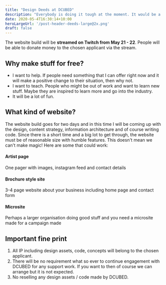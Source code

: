 ```yaml
---
title: "Design Deeds at DCUBED"
description: "Everybody is doing it tough at the moment. It would be a pleasure if DCUBED could help any person/company/organisation that is struggling right now due to COVID-19 by building them a new website - free of charge. "
date: 2020-05-4T16:30:14+10:00
heroLargeUrl: '/post-header-deeds-large@2x.png'
draft: false
---
```


The website build will be **streamed on Twitch from May 21 - 22**. People will be able to donate money to the chosen applicant via the stream.

## Why make stuff for free?

- I want to help. If people need something that I can offer right now and it will make a positive change to their situation, then why not.
- I want to teach. People who might be out of work and want to learn new stuff. Maybe they are inspired to learn more and go into the industry.
- It will be a lot of fun.

## What kind of website?

The website build goes for two days and in this time I will be coming up with the design, content strategy, information architecture and of course writing code. Since there is a short time and a big lot to get through, the website must be of reasonable size with humble features. This doesn't mean we can't make magic! Here are some that could work:

<h4 class="flat">Artist page</h4>
<p>One pager with images, instagram feed and contact details</p>

<h4 class="flat">Brochure style site</h4>
<p>3-4 page website about your business including home page and contact form</p>

<h4 class="flat">Microsite</h4>
<p>Perhaps a larger organisation doing good stuff and you need a microsite made for a campaign made</p>

## Important fine print

1. All IP including design assets, code, concepts will belong to the chosen applicant.
2. There will be no requirement what so ever to continue engagement with DCUBED for any support work. If you want to then of course we can arrange but it is not expected.
3. No reselling any design assets / code made by DCUBED.
